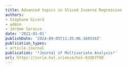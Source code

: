 ```yaml
---
title: Advanced topics in Sliced Inverse Regression
authors:
- Stéphane Girard
- admin
- Jérôme Saracco
date: '2021-01-01'
publishDate: '2024-09-05T11:35:06.160538Z'
publication_types:
- article-journal
publication: '*Journal of Multivariate Analysis*'
url: https://inria.hal.science/hal-03367798
---
```

